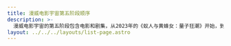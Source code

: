 ```yaml
---
title: 漫威电影宇宙第五阶段顺序
description: >-
  漫威电影宇宙的第五阶段包含电影和剧集，从2023年的《蚁人与黄蜂女：量子狂潮》开始，到2024年的《雷霆特工队》结束。 
layout: ../../../layouts/list-page.astro
---
```

